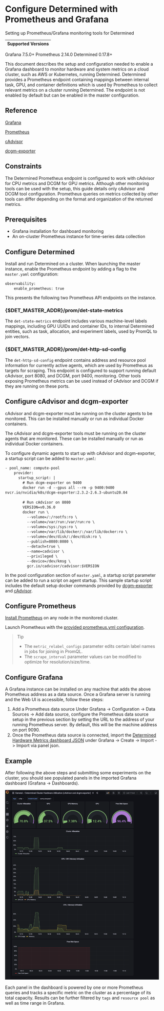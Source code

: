 # Configure Determined with Prometheus and Grafana
Setting up Prometheus/Grafana monitoring tools for Determined

| Supported Versions |
| :---: |
  Grafana 7.5.0+
  Prometheus 2.14.0
  Determined 0.17.8+

This document describes the setup and configuration needed to enable a Grafana dashboard to monitor hardware and system metrics on a cloud cluster, such as AWS or Kubernetes, running Determined. Determined provides a Prometheus endpoint containing mappings between internal task, GPU, and container definitions which is used by Prometheus to collect relevant metrics on a cluster running Determined. The endpoint is not enabled by default but can be enabled in the master configuration. 


## Reference

[Grafana](https://grafana.com/docs/grafana/latest/installation/)

[Prometheus](https://prometheus.io/docs/prometheus/latest/installation/)

[cAdvisor](https://github.com/google/cadvisor/blob/master/docs/storage/prometheus.md)

[dcgm-exporter](https://github.com/NVIDIA/dcgm-exporter)


## Constraints
The Determined Prometheus endpoint is configured to work with cAdvisor for CPU metrics and DCGM for GPU metrics. Although other monitoring tools can be used with the setup, this guide details only cAdvisor and DCGM tool configuration. Prometheus queries on metrics collected by other tools can differ depending on the format and organization of the returned metrics. 

## Prerequisites
- Grafana installation for dashboard monitoring
- An on-cluster Prometheus instance for time-series data collection


## Configure Determined
Install and run Determined on a cluster. When launching the master instance, enable the Prometheus endpoint by adding a flag to the `master.yaml` configuration: 
```
observability:
    enable_prometheus: true
```
This presents the following two Prometheus API endpoints on the instance. 

### {$DET_MASTER_ADDR}/prom/det-state-metrics

The `det-state-metrics` endpoint includes various machine-level labels mappings, including GPU UUIDs and container IDs, to internal Determined entities, such as task, allocation, and experiment labels, used by PromQL to join vectors. 

### {$DET_MASTER_ADDR}/prom/det-http-sd-config
The `det-http-sd-config` endpoint contains address and resource pool information for currently active agents, which are used by Prometheus as targets for scraping. This endpoint is configured to support running default cAdvisor, port 8080, and DCGM, port 9400, monitoring. Other tools exposing Prometheus metrics can be used instead of cAdvisor and DCGM if they are running on these ports. 


## Configure cAdvisor and dcgm-exporter
cAdvisor and dcgm-exporter must be running on the cluster agents to be monitored. This can be installed manually or run as individual Docker containers.

The cAdvisor and dcgm-exporter tools must be running on the cluster agents that are monitored. These can be installed manually or run as individual Docker containers. 

To configure dynamic agents to start up with cAdvisor and dcgm-exporter, a startup script can be added to `master.yaml`: 
```
- pool_name: compute-pool
    provider:
      startup_script: |
        # Run dcgm-exporter on 9400
        docker run -d --gpus all --rm -p 9400:9400 nvcr.io/nvidia/k8s/dcgm-exporter:2.3.2-2.6.3-ubuntu20.04

        # Run cAdvisor on 8080
        VERSION=v0.36.0
        docker run \
          --volume=/:/rootfs:ro \
          --volume=/var/run:/var/run:ro \
          --volume=/sys:/sys:ro \
          --volume=/var/lib/docker/:/var/lib/docker:ro \
          --volume=/dev/disk/:/dev/disk:ro \
          --publish=8080:8080 \
          --detach=true \
          --name=cadvisor \
          --privileged \
          --device=/dev/kmsg \
          gcr.io/cadvisor/cadvisor:$VERSION
```
 

In the pool configuration section of `master.yaml`, a startup script parameter can be added to run a script on agent startup. This sample startup script includes the default setup docker commands provided by [dcgm-exporter](https://github.com/NVIDIA/dcgm-exporter) and [cAdvisor](https://github.com/google/cadvisor). 

## Configure Prometheus
[Install Prometheus](https://prometheus.io/docs/prometheus/latest/installation/) on any node in the monitored cluster.

Launch Prometheus with the [provided prometheus.yml configuration](prometheus.yml).
> Tip
> - The `metric_relabel_configs` parameter edits certain label names in jobs for joining in PromQL.
> - The `scrape_interval` parameter values can be modified to optimize for resolution/size/time. 

## Configure Grafana
A Grafana instance can be installed on any machine that adds the above Prometheus address as a data source. Once a Grafana server is running and the Web UI is accessible, follow these steps:
1. Add a Prometheus data source
Under Grafana -> Configuration -> Data Sources -> Add data source, configure the Prometheus data source setup in the previous section by setting the URL to the address of your running Prometheus server. By default, this will be the machine address on port 9090.
2. Once the Prometheus data source is connected, import the [Determined Hardware Metrics dashboard JSON](determined-hardware-grafana.json) under Grafana -> Create -> Import -> Import via panel json.

## Example
After following the above steps and submitting some experiments on the cluster, you should see populated panels in the imported Grafana dashboard (Grafana -> Dashboards).

![Sample Dashboard](grafana-example.png)

Each panel in the dashboard is powered by one or more Prometheus queries and tracks a specific metric on the cluster as a percentage of its total capacity. Results can be further filtered by `tags` and `resource pool` as well as time range in Grafana. 